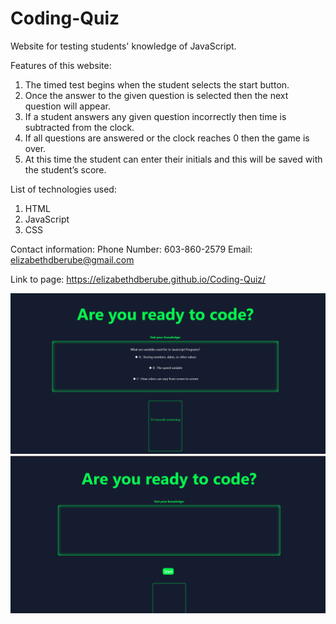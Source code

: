# Coding-Quiz
Website for testing students' knowledge of JavaScript.
 
Features of this website:
 
1. The timed test begins when the student selects the start button.
2. Once the answer to the given question is selected then the next question will appear.
3. If a student answers any given question incorrectly then time is subtracted from the clock.
4. If all questions are answered or the clock reaches 0 then the game is over.
5. At this time the student can enter their initials and this will be saved with the student’s score.

List of technologies used:

1. HTML
2. JavaScript
3. CSS

Contact information:
Phone Number:
603-860-2579
Email:
elizabethdberube@gmail.com

Link to page: 
https://elizabethdberube.github.io/Coding-Quiz/

![image](/assets/Screenshot.png)
![image](/assets/Screenshot2.png)

